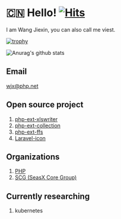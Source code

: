 # :cn: Hello! [![Hits](https://hits.seeyoufarm.com/api/count/incr/badge.svg?url=https%3A%2F%2Fgithub.com%2Fviest%2Fviest&count_bg=%2379C83D&title_bg=%23555555&icon=&icon_color=%23E7E7E7&title=hits&edge_flat=false)](https://hits.seeyoufarm.com)

I am Wang Jiexin, you can also call me viest.



[![trophy](https://github-profile-trophy.vercel.app/?username=viest&theme=onedark)](https://github.com/ryo-ma/github-profile-trophy)

![Anurag's github stats](https://github-readme-stats.vercel.app/api?username=viest&show_icons=true&title_color=fff&icon_color=79ff97&text_color=9f9f9f&bg_color=151515)

## Email

wjx@php.net

## Open source project

1. [php-ext-xlswriter](https://github.com/viest/php-ext-xlswriter)
2. [php-ext-collection](https://github.com/viest/php-ext-collection)
3. [php-ext-ffs](https://github.com/viest/php-ext-ffs)
4. [Laravel-icon](https://github.com/viest/laricon)

## Organizations

1. [PHP](https://people.php.net/wjx)
2. [SCG (SeasX Core Group)](https://github.com/SeasX)

## Currently researching

1. kubernetes
